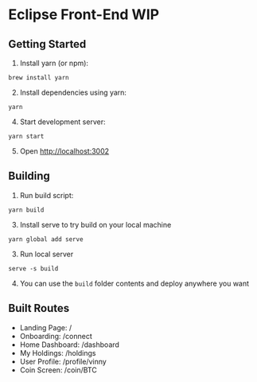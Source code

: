 Eclipse Front-End WIP
========

Getting Started
---------------

1. Install yarn (or npm):

  `brew install yarn`

2. Install dependencies using yarn:

  `yarn`

4. Start development server:

  `yarn start`

5. Open [http://localhost:3002]()



Building
---------------

1. Run build script:

  `yarn build`

3. Install serve to try build on your local machine

  `yarn global add serve`

3. Run local server

  `serve -s build`

4. You can use the `build` folder contents and deploy anywhere you want




Built Routes
---------------

- Landing Page:     /
- Onboarding:       /connect
- Home Dashboard:   /dashboard
- My Holdings:      /holdings
- User Profile:     /profile/vinny
- Coin Screen:      /coin/BTC
